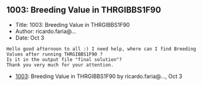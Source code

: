 ## 1003: Breeding Value in THRGIBBS1F90

- Title: 1003: Breeding Value in THRGIBBS1F90
- Author: ricardo.faria@...
- Date: Oct 3
```
Hello good afternoon to all :) I need help, where can I find Breeding Values after running THRGIBBS1F90 ? 
Is it in the output file "final solution"?
Thank you very much for your attention.
```

- [1003](1003.md): Breeding Value in THRGIBBS1F90 by ricardo.faria@..., Oct 3
